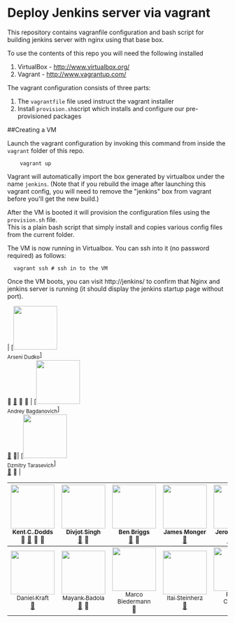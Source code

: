 Deploy Jenkins server via vagrant
===

This repository contains vagranfile configuration and bash script for building jenkins server with nginx using that base box.

To use the contents of this repo you will need the following installed

 1. VirtualBox - http://www.virtualbox.org/
 2. Vagrant - http://www.vagrantup.com/


The vagrant configuration consists of three parts:
 
1. The `vagrantfile` file used instruct the vagrant installer
2. Install `provision.sh`script  which installs and configure our pre-provisioned packages


##Creating a VM

Launch the vagrant configuration by invoking this command from inside the `vagrant` folder of this repo.

```
	vagrant up
```

Vagrant will automatically import the box generated by virtualbox under the name `jenkins`. (Note that if you rebuild the image after launching this vagrant config,
you will need to remove the "jenkins" box from vagrant before you'll get the new build.) 

After the VM is booted it will provision the configuration files using the `provision.sh` file.  
This is a plain bash script that simply install and copies various config files from the current folder.

The VM is now running in Virtualbox. You can ssh into it (no password required)
as follows: 

```
  vagrant ssh # ssh in to the VM
```

Once the VM boots, you can visit http://jenkins/ to confirm that Nginx and jenkins server is running (it should display the jenkins startup page without port).

| [<img src="https://avatars.githubusercontent.com/u/15673522?v=4" width="100px;"/><br /><sub>Arseni Dudko</sub>]<br />💁 [📖](https://github.com/ArseniD) 👀 📢 | [<img src="https://avatars.githubusercontent.com/u/32544150?v=4" width="100px;"/><br /><sub>Andrey Bagdanovich</sub>]<br />[📖](https://github.com/ven-ven9l) 👀| [<img src="https://avatars.githubusercontent.com/u/32546999?=4" width="100px;"/><br /><sub>Dzmitry Tarasevich</sub>]<br />[📖](https://github.com/dzmitrytarasevich) 👀 |

<!-- ALL-CONTRIBUTORS-LIST:START - Do not remove or modify this section -->
| [<img src="https://avatars.githubusercontent.com/u/1500684?v=3" width="100px;"/><br /><sub>Kent C. Dodds</sub>](https://kentcdodds.com)<br />💁 [📖](https://github.com/kentcdodds/all-contributors/commits?author=kentcdodds) 👀 📢 | [<img src="https://avatars.githubusercontent.com/u/6177621?v=3" width="100px;"/><br /><sub>Divjot Singh</sub>](http://bogas04.github.io)<br />[📖](https://github.com/kentcdodds/all-contributors/commits?author=bogas04) 👀 | [<img src="https://avatars.githubusercontent.com/u/1282980?v=3" width="100px;"/><br /><sub>Ben Briggs</sub>](http://beneb.info)<br />[📖](https://github.com/kentcdodds/all-contributors/commits?author=ben-eb) 👀 | [<img src="https://avatars.githubusercontent.com/u/2037007?v=3" width="100px;"/><br /><sub>James Monger</sub>](https://github.com/Jameskmonger)<br />[📖](https://github.com/kentcdodds/all-contributors/commits?author=Jameskmonger) | [<img src="https://avatars.githubusercontent.com/u/3869412?v=3" width="100px;"/><br /><sub>Jeroen Engels</sub>](https://github.com/jfmengels)<br />[📖](https://github.com/kentcdodds/all-contributors/commits?author=jfmengels) 👀 🔧 | [<img src="https://avatars.githubusercontent.com/u/4249591?v=3" width="100px;"/><br /><sub>Chris Simpkins</sub>](https://github.com/chrissimpkins)<br />[📖](https://github.com/kentcdodds/all-contributors/commits?author=chrissimpkins) 👀 | [<img src="https://avatars.githubusercontent.com/u/153481?v=3" width="100px;"/><br /><sub>F. Hemberger</sub>](https://github.com/fhemberger)<br />[📖](https://github.com/kentcdodds/all-contributors/commits?author=fhemberger) |
| :---: | :---: | :---: | :---: | :---: | :---: | :---: |
| [<img src="https://avatars.githubusercontent.com/u/3982200?v=3" width="100px;"/><br /><sub>Daniel Kraft</sub>](https://github.com/frigginglorious)<br />[📖](https://github.com/kentcdodds/all-contributors/commits?author=frigginglorious) | [<img src="https://avatars.githubusercontent.com/u/8503331?v=3" width="100px;"/><br /><sub>Mayank Badola</sub>](https://github.com/mbad0la)<br />[📖](https://github.com/kentcdodds/all-contributors/commits?author=mbad0la) 🔧 | [<img src="https://avatars.githubusercontent.com/u/5244986?v=3" width="100px;"/><br /><sub>Marco Biedermann</sub>](https://www.marcobiedermann.com)<br />🎨 | [<img src="https://avatars.githubusercontent.com/u/22768990?v=3" width="100px;"/><br /><sub>Itai Steinherz</sub>](https://github.com/itaisteinherz)<br />[📖](https://github.com/kentcdodds/all-contributors/commits?author=itaisteinherz) | [<img src="https://avatars1.githubusercontent.com/u/305339?v=3" width="100px;"/><br /><sub>Patrick Connolly</sub>](http://nodescription.net)<br />[📖](https://github.com/kentcdodds/all-contributors/commits?author=patcon) | [<img src="https://avatars2.githubusercontent.com/u/3028124?v=4" width="100px;"/><br /><sub>Nikola Đuza</sub>](http://nikolalsvk.github.io/)<br />[📖](https://github.com/kentcdodds/all-contributors/commits?author=nikolalsvk) |
<!-- ALL-CONTRIBUTORS-LIST:END -->
